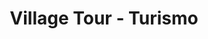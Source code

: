 ---
title: "Village Tour - Turismo"
url: /acassuso/village-tour-turismo/
shop: agencia de viajes
---